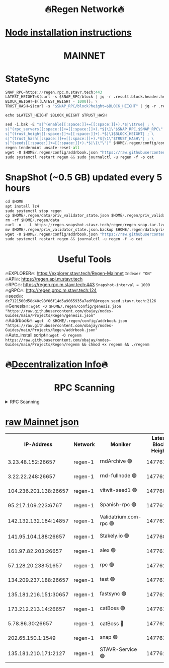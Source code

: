 <h1 align="center"> 🔥Regen Network🔥</h1>

[Node installation instructions](https://github.com/obajay/nodes-Guides/tree/main/Projects/Regen)
=
<h1 align="center"> MAINNET</h1>

# StateSync
```python
SNAP_RPC=https://regen.rpc.m.stavr.tech:443
LATEST_HEIGHT=$(curl -s $SNAP_RPC/block | jq -r .result.block.header.height); \
BLOCK_HEIGHT=$((LATEST_HEIGHT - 1000)); \
TRUST_HASH=$(curl -s "$SNAP_RPC/block?height=$BLOCK_HEIGHT" | jq -r .result.block_id.hash)

echo $LATEST_HEIGHT $BLOCK_HEIGHT $TRUST_HASH

sed -i.bak -E "s|^(enable[[:space:]]+=[[:space:]]+).*$|\1true| ; \
s|^(rpc_servers[[:space:]]+=[[:space:]]+).*$|\1\"$SNAP_RPC,$SNAP_RPC\"| ; \
s|^(trust_height[[:space:]]+=[[:space:]]+).*$|\1$BLOCK_HEIGHT| ; \
s|^(trust_hash[[:space:]]+=[[:space:]]+).*$|\1\"$TRUST_HASH\"| ; \
s|^(seeds[[:space:]]+=[[:space:]]+).*$|\1\"\"|" $HOME/.regen/config/config.toml
regen tendermint unsafe-reset-all
wget -O $HOME/.regen/config/addrbook.json "https://raw.githubusercontent.com/obajay/nodes-Guides/main/Projects/Regen/addrbook.json"
sudo systemctl restart regen && sudo journalctl -u regen -f -o cat
```
# SnapShot (~0.5 GB) updated every 5 hours
```python
cd $HOME
apt install lz4
sudo systemctl stop regen
cp $HOME/.regen/data/priv_validator_state.json $HOME/.regen/priv_validator_state.json.backup
rm -rf $HOME/.regen/data
curl -o - -L https://regen.snapshot.stavr.tech/regen/regen-snap.tar.lz4 | lz4 -c -d - | tar -x -C $HOME/.regen --strip-components 2
mv $HOME/.regen/priv_validator_state.json.backup $HOME/.regen/data/priv_validator_state.json
wget -O $HOME/.regen/config/addrbook.json "https://raw.githubusercontent.com/obajay/nodes-Guides/main/Projects/Regen/addrbook.json"
sudo systemctl restart regen && journalctl -u regen -f -o cat
```

 <h1 align="center"> Useful Tools</h1>

🔥EXPLORER🔥:     https://explorer.stavr.tech/Regen-Mainnet        `Indexer "ON"` \
🔥API🔥:          https://regen.api.m.stavr.tech \
🔥RPC🔥:          https://regen.rpc.m.stavr.tech:443              `Snapshot-interval = 1000` \
🔥gRPC🔥:         http://regen.grpc.m.stavr.tech:124 \
🔥seed🔥:      `dc7121500d58d40c98f06f14d5a9065935a7adf6@regen.seed.stavr.tech:2126` \
🔥Genesis🔥:   `wget -O $HOME/.regen/config/genesis.json "https://raw.githubusercontent.com/obajay/nodes-Guides/main/Projects/Regen/genesis.json"` \
🔥Addrbook🔥:  `wget -O $HOME/.regen/config/addrbook.json "https://raw.githubusercontent.com/obajay/nodes-Guides/main/Projects/Regen/addrbook.json"` \
🔥Auto_install script🔥:`wget -O regenm https://raw.githubusercontent.com/obajay/nodes-Guides/main/Projects/Regen/regenm && chmod +x regenm && ./regenm`

🔥[Decentralization Info](https://github.com/obajay/StateSync-snapshots/tree/main/Projects/Regen/Decentralization)🔥
=
<h1 align="center"> RPC Scanning</h1>

<details>
<summary>RPC Scanning</summary>

<h2 align="center"> We scan nodes in real time every 4 hours. And we provide the final result of RPC endpoints.
We cannot influence the operation of these nodes in any way. </h2>


```python
If Voting Power is higher than 0 --> then the Node is a validator of the network and may be subject to attack and be a potential threat to the chain.
```
```python
We marked such validators with a red symbol
```

</details>

[raw Mainnet json](https://rpc-check.regenm.stavr.tech/regenm/rpc-regenm-result.json)
=


<table><tr><th>IP-Address</th><th>Network</th><th>Moniker</th><th>Latest Block Height</th><th>Earliest Block Height</th><th>Catching Up</th><th>Tx Index</th><th>Voting Power</th><th>Scan Time</th></tr><tr><td>3.23.48.152:26657</td><td>regen-1</td><td>rndArchive 🟢</td><td>14776101</td><td>1</td><td>False</td><td>on</td><td>0</td><td>2024-02-20T06:03:27.406478426UTC</td></tr><tr><td>3.22.22.248:26657</td><td>regen-1</td><td>rnd-fullnode 🟢</td><td>14776101</td><td>4134001</td><td>False</td><td>on</td><td>0</td><td>2024-02-20T06:03:24.672607685UTC</td></tr><tr><td>104.236.201.138:26657</td><td>regen-1</td><td>vitwit-seed1 🟢</td><td>14776096</td><td>8943001</td><td>False</td><td>on</td><td>0</td><td>2024-02-20T06:02:56.800443925UTC</td></tr><tr><td>95.217.109.223:6767</td><td>regen-1</td><td>Spanish-rpc 🟢</td><td>14776105</td><td>10068001</td><td>False</td><td>on</td><td>0</td><td>2024-02-20T06:03:45.889460322UTC</td></tr><tr><td>142.132.132.184:14857</td><td>regen-1</td><td>Validatrium.com-rpc 🟢</td><td>14776105</td><td>11175001</td><td>False</td><td>on</td><td>0</td><td>2024-02-20T06:03:48.253500837UTC</td></tr><tr><td>141.95.104.188:26657</td><td>regen-1</td><td>Stakely.io 🟢</td><td>14776099</td><td>13442501</td><td>False</td><td>on</td><td>0</td><td>2024-02-20T06:03:15.672884969UTC</td></tr><tr><td>161.97.82.203:26657</td><td>regen-1</td><td>alex 🟢</td><td>14776103</td><td>13992001</td><td>False</td><td>on</td><td>0</td><td>2024-02-20T06:03:34.932249718UTC</td></tr><tr><td>57.128.20.238:51657</td><td>regen-1</td><td>rpc 🟢</td><td>14776104</td><td>13992001</td><td>False</td><td>on</td><td>0</td><td>2024-02-20T06:03:41.375148357UTC</td></tr><tr><td>134.209.237.188:26657</td><td>regen-1</td><td>test 🟢</td><td>14776106</td><td>13992001</td><td>False</td><td>on</td><td>0</td><td>2024-02-20T06:03:56.818897231UTC</td></tr><tr><td>135.181.216.151:30657</td><td>regen-1</td><td>fastsync 🟢</td><td>14776103</td><td>14457001</td><td>False</td><td>off</td><td>0</td><td>2024-02-20T06:03:34.554918451UTC</td></tr><tr><td>173.212.213.14:26657</td><td>regen-1</td><td>catBoss 🟢</td><td>14776101</td><td>14577001</td><td>False</td><td>on</td><td>0</td><td>2024-02-20T06:03:27.714199461UTC</td></tr><tr><td>5.78.86.30:26657</td><td>regen-1</td><td>catBoss 🔴</td><td>14776108</td><td>14650701</td><td>False</td><td>on</td><td>9097957082</td><td>2024-02-20T06:04:06.129159128UTC</td></tr><tr><td>202.65.150.1:1549</td><td>regen-1</td><td>snap 🟢</td><td>14776112</td><td>14772377</td><td>False</td><td>on</td><td>0</td><td>2024-02-20T06:04:31.966088056UTC</td></tr><tr><td>135.181.210.171:2127</td><td>regen-1</td><td>STAVR-Service 🟢</td><td>14776109</td><td>14775001</td><td>False</td><td>on</td><td>0</td><td>2024-02-20T06:04:10.669083795UTC</td></tr></table>